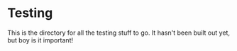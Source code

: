 # Testing

This is the directory for all the testing stuff to go. It hasn't been built out yet, but boy is it important!